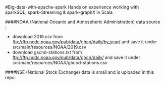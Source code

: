 #Big-data-with-apache-spark
Hands on experience working with sparkSQL, spark-Streaming & spark-graphX in Scala  

####NOAA (National Oceanic and Atmospheric Administration) data source :
- download 2019.csv from ftp://ftp.ncdc.noaa.gov/pub/data/ghcn/daily/by_year/  and save it under src/main/resources/NOAA/2019.csv
- download gscnd-stations.txt from ftp://ftp.ncdc.noaa.gov/pub/data/ghcn/daily/ and save it under src/main/resources/NOAA/ghcnd-stations.csv

####NSE (National Stock Exchange) data is small and is uploaded in this repo.